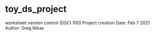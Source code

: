 # toy_ds_project
worksheet version control (DSCI 100)
Project creation Date: Feb 7 2021
Author: Greg Nikas
